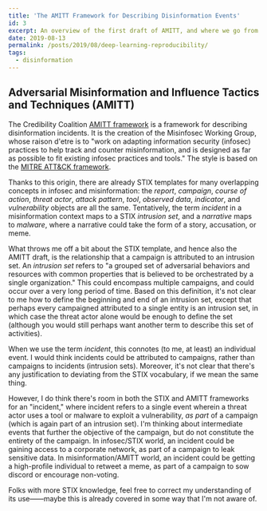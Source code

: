 ```yaml
---
title: 'The AMITT Framework for Describing Disinformation Events'
id: 3
excerpt: An overview of the first draft of AMITT, and where we go from here. 
date: 2019-08-13
permalink: /posts/2019/08/deep-learning-reproducibility/
tags:
  - disinformation
---
```


## Adversarial Misinformation and Influence Tactics and Techniques (AMITT)

The Credibility Coalition [AMITT framework](https://github.com/misinfosecproject/amitt_framework) is a framework for describing disinformation incidents. It is the creation of the Misinfosec Working Group, whose raison d'etre is to "work on adapting information security (infosec) practices to help track and counter misinformation, and is designed as far as possible to fit existing infosec practices and tools." The style is based on the [MITRE ATT&CK framework](https://github.com/mitre-attack/attack-website/).

Thanks to this origin, there are already STIX templates for many overlapping concepts in infosec and misinformation: the _report_, _campaign_, _course of action_, _threat actor_, _attack pattern_, _tool_, _observed data_, _indicator_, and _vulnerability_ objects are all the same. Tentatively, the term _incident_ in a misinformation context maps to a STIX _intrusion set_, and a _narrative_ maps to _malware_, where a narrative could take the form of a story, accusation, or meme.

What throws me off a bit about the STIX template, and hence also the AMITT draft, is the relationship that a campaign is attributed to an intrusion set. An _intrusion set_ refers to "a grouped set of adversarial behaviors and resources with common properties that is believed to be orchestrated by a single organization." This could encompass multiple campaigns, and could occur over a very long period of time. Based on this definition, it's not clear to me how to define the beginning and end of an intrusion set, except that perhaps every campaigned attributed to a single entity is an intrusion set, in which case the threat actor alone would be enough to define the set (although you would still perhaps want another term to describe this set of activities).

When we use the term _incident_, this connotes (to me, at least) an individual event. I would think incidents could be attributed to campaigns, rather than campaigns to incidents (intrusion sets). Moreover, it's not clear that there's any justification to deviating from the STIX vocabulary, if we mean the same thing.

However, I do think there's room in both the STIX and AMITT frameworks for an "incident," where incident refers to a single event wherein a threat actor uses a tool or malware to exploit a vulnerability, _as part_ of a campaign (which is again part of an intrusion set). I'm thinking about intermediate events that further the objective of the campaign, but do not constitute the entirety of the campaign. In infosec/STIX world, an incident could be gaining access to a corporate network, as part of a campaign to leak sensitive data. In misinformation/AMITT world, an incident could be getting a high-profile individual to retweet a meme, as part of a campaign to sow discord or encourage non-voting.

Folks with more STIX knowledge, feel free to correct my understanding of its use——maybe this is already covered in some way that I'm not aware of.
